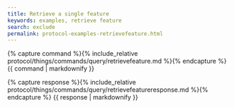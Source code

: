 ```yaml
---
title: Retrieve a single feature
keywords: examples, retrieve feature
search: exclude
permalink: protocol-examples-retrievefeature.html
---
```


{% capture command %}{% include_relative protocol/things/commands/query/retrievefeature.md %}{% endcapture %}
{{ command | markdownify }}

{% capture response %}{% include_relative protocol/things/commands/query/retrievefeatureresponse.md %}{% endcapture %}
{{ response | markdownify }}
